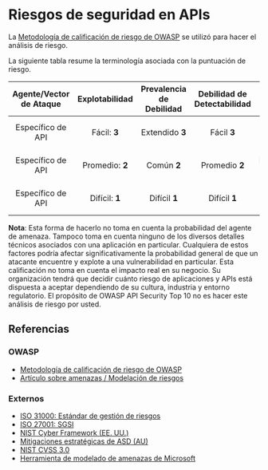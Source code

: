 Riesgos de seguridad en APIs
==================

La [Metodología de calificación de riesgo de OWASP][1] se utilizó para hacer el análisis de riesgo.

La siguiente tabla resume la terminología asociada con la puntuación de riesgo.

| Agente/Vector de Ataque	 | Explotabilidad | Prevalencia de Debilidad | Debilidad de Detectabilidad | Impacto Técnico | Impactos de Negocio |
| :-: | :-: | :-: | :-: | :-: | :-: |
| Específico de API | Fácil: **3** | Extendido **3** | Fácil **3** | Grave **3** | Específico de negocio |
| Específico de API | Promedio: **2** | Común **2** | Promedio **2** | Moderado **2** | Específico de negocio |
| Específico de API | Difícil: **1** | Difícil **1** | Difícil **1** | Menor **1** | Específico de negocio |

**Nota**: Esta forma de hacerlo no toma en cuenta la probabilidad del agente de amenaza. Tampoco toma en cuenta ninguno de los diversos detalles técnicos asociados
con una aplicación en particular. Cualquiera de estos factores podría afectar significativamente la probabilidad general de que un atacante encuentre y explote a una vulnerabilidad en particular. Esta calificación no toma en cuenta el impacto real en su negocio. Su organización tendrá que decidir cuánto riesgo de aplicaciones y APIs está dispuesta a aceptar dependiendo de su cultura, industria y entorno regulatorio. El propósito de OWASP API Security Top 10 no es hacer este análisis de riesgo por usted.

## Referencias

### OWASP

* [Metodología de calificación de riesgo de OWASP][1]
* [Artículo sobre amenazas / Modelación de riesgos][2]

### Externos

* [ISO 31000: Estándar de gestión de riesgos][3]
* [ISO 27001: SGSI][4]
* [NIST Cyber ​​Framework (EE. UU.)][5]
* [Mitigaciones estratégicas de ASD (AU)][6]
* [NIST CVSS 3.0][7]
* [Herramienta de modelado de amenazas de Microsoft][8]

[1]: https://www.owasp.org/index.php/OWASP_Risk_Rating_Methodology
[2]: https://www.owasp.org/index.php/Threat_Risk_Modeling
[3]: https://www.iso.org/iso-31000-risk-management.html
[4]: https://www.iso.org/isoiec-27001-information-security.html
[5]: https://www.nist.gov/cyberframework
[6]: https://www.asd.gov.au/infosec/mitigationstrategies.htm
[7]: https://nvd.nist.gov/vuln-metrics/cvss/v3-calculator
[8]: https://www.microsoft.com/en-us/download/details.aspx?id=49168
